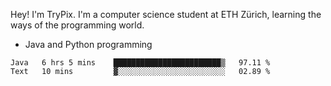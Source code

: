 Hey! I'm TryPix. I'm a computer science student at ETH Zürich, learning the ways of the programming world. 

- Java and Python programming


<!--START_SECTION:waka-->

```text
Java   6 hrs 5 mins    ████████████████████████▒   97.11 %
Text   10 mins         ▓░░░░░░░░░░░░░░░░░░░░░░░░   02.89 %
```

<!--END_SECTION:waka-->
